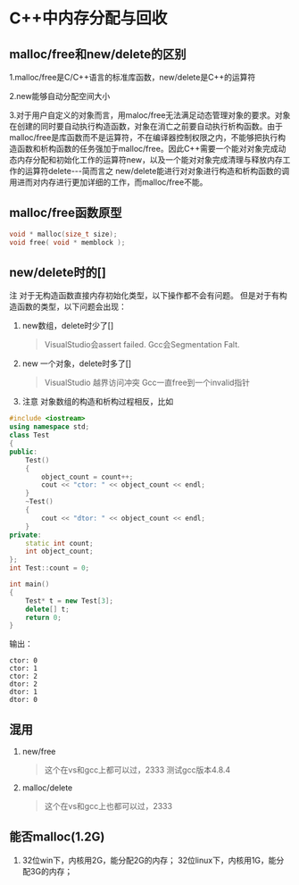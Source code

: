 # C++中内存分配与回收

## malloc/free和new/delete的区别
1.malloc/free是C/C++语言的标准库函数，new/delete是C++的运算符

2.new能够自动分配空间大小

3.对于用户自定义的对象而言，用maloc/free无法满足动态管理对象的要求。对象在创建的同时要自动执行构造函数，对象在消亡之前要自动执行析构函数。由于malloc/free是库函数而不是运算符，不在编译器控制权限之内，不能够把执行构造函数和析构函数的任务强加于malloc/free。因此C++需要一个能对对象完成动态内存分配和初始化工作的运算符new，以及一个能对对象完成清理与释放内存工作的运算符delete---简而言之 new/delete能进行对对象进行构造和析构函数的调用进而对内存进行更加详细的工作，而malloc/free不能。

## malloc/free函数原型

```cpp
void * malloc(size_t size);
void free( void * memblock );
```

## new/delete时的[]
注 对于无构造函数直接内存初始化类型，以下操作都不会有问题。
但是对于有构造函数的类型，以下问题会出现：

1. new数组，delete时少了[]

    > VisualStudio会assert failed.
    Gcc会Segmentation Falt.

2. new 一个对象，delete时多了[]

    > VisualStudio 越界访问冲突
    Gcc一直free到一个invalid指针

3. 注意
对象数组的构造和析构过程相反，比如

```cpp
#include <iostream>
using namespace std;
class Test
{
public:
    Test()
    {
        object_count = count++;
        cout << "ctor: " << object_count << endl;
    }
    ~Test()
    {
        cout << "dtor: " << object_count << endl;
    }
private:
    static int count;
    int object_count;
};
int Test::count = 0;

int main()
{
    Test* t = new Test[3];
    delete[] t;
    return 0;
}
```

输出：
```
ctor: 0
ctor: 1
ctor: 2
dtor: 2
dtor: 1
dtor: 0
```

## 混用
1.  new/free

    > 这个在vs和gcc上都可以过，2333
    测试gcc版本4.8.4

2. malloc/delete

    > 这个在vs和gcc上也都可以过，2333

##  能否malloc(1.2G)
1. 32位win下，内核用2G，能分配2G的内存；
32位linux下，内核用1G，能分配3G的内存；
